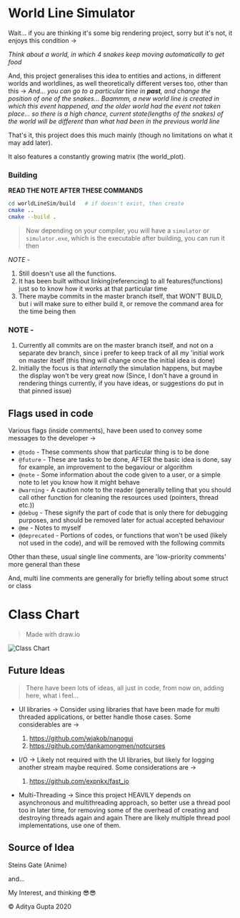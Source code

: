 # World Line Simulator

Wait... if you are thinking it's some big rendering project, sorry but it's not,
it enjoys this condition ->

_Think about a world, in which 4 snakes keep moving automatically to get food_

And, this project generalises this idea to entities and actions, in different worlds and worldlines, as well theoretically different verses too, other than this ->
_And... you can go to a particular time in **past**, and change the position of one of the snakes... Baammm, a new world line is created in which this event happened, and the older world had the event not taken place... so there is a high chance, current state(lengths of the snakes) of the world will be different than what had been in the previous world line_

That's it, this project does this much mainly (though no limitations on what it may add later).

It also features a constantly growing matrix (the world_plot).

### Building

**READ THE NOTE AFTER THESE COMMANDS**

```sh
cd worldLineSim/build   # if doesn't exist, then create
cmake ..
cmake --build .
```

> Now depending on your compiler, you will have a `simulator` or `simulator.exe`, which is the executable after building, you can run it then

_NOTE_ - 
  1. Still doesn't use all the functions.
  2. It has been built without linking(referencing) to all features(functions) just so to know how it works at that particular time
  3. There maybe commits in the master branch itself, that WON'T BUILD, but i will make sure to either build it, or remove the command area for the time being then

### NOTE - 
1. Currently all commits are on the master branch itself, and not on a separate dev branch, since i prefer to keep track of all my 'initial
 work on master itself (this thing will change once the initial idea is done)
2. Initially the focus is that _internally_ the simulation happens, but maybe the display won't be very great now (Since, I don't have a ground in rendering things currently, if you have ideas, or suggestions do put in that pinned issue)

## Flags used in code

Various flags (inside comments), have been used to convey some messages to the developer ->
* `@todo` - These comments show that particular thing is to be done
* `@future` - These are tasks to be done, AFTER the basic idea is done, say for example, an improvement to the begaviour or algorithm
* `@note` - Some information about the code given to a user, or a simple note to let you know how it might behave
* `@warning` - A caution note to the reader (generally telling that you should call other function for cleaning the resources used (pointers, thread etc.))
* `@debug` - These signify the part of code that is only there for debugging purposes, and should be removed later for actual accepted behaviour
* `@me` - Notes to myself
* `@deprecated` - Portions of codes, or functions that won't be used (likely not used in the code), and will be removed with the following commits

Other than these, usual single line comments, are 'low-priority comments' more general than these

And, multi line comments are generally for briefly telling about some struct or class

# Class Chart

> Made with draw.io

![Class Chart](https://raw.githubusercontent.com/AdityaGupta150/Sources/main/worldLineSim.png "WorldLine Sim")

## Future Ideas

> There have been lots of ideas, all just in code, from now on, adding here, what i feel...

* UI libraries ->
  Consider using libraries that have been made for multi threaded applications, or better handle those cases. Some considerables are ->
  1. https://github.com/wjakob/nanogui
  2. https://github.com/dankamongmen/notcurses

* I/O ->
  Likely not required with the UI libraries, but likely for logging another stream maybe required. Some considerations are ->
  1. https://github.com/expnkx/fast_io

* Multi-Threading ->
  Since this project HEAVILY depends on asynchronous and multithreading approach, so better use a thread pool too in later time, for removing some of the overhead of creating and destroying threads again and again
  There are likely multiple thread pool implementations, use one of them.

## Source of Idea

  Steins Gate (Anime)

  and...

  My Interest, and thinking 😎😎


:copyright: Aditya Gupta 2020
